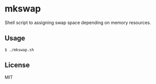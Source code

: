 # mkswap

Shell script to assigning swap space depending on memory resources.

## Usage

```
$ ./mkswap.sh
```

## License

MIT
